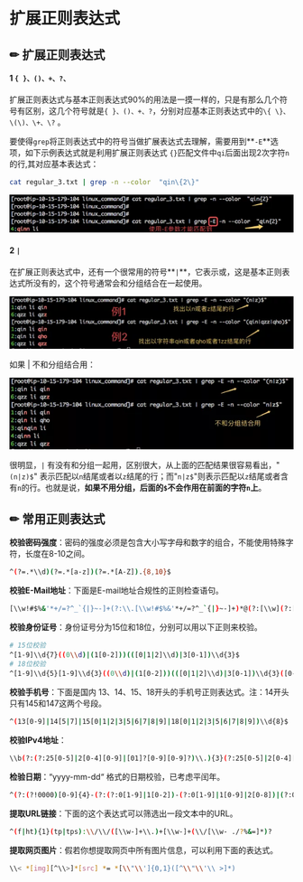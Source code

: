 # 扩展正则表达式

## ✏ 扩展正则表达式

#### 1 `{ }、()、+、?、`

扩展正则表达式与基本正则表达式90%的用法是一摸一样的，只是有那么几个符号有区别，这几个符号就是`{ }、()、+、?`，分别对应基本正则表达式中的`\{ \}、\(\)、\+、\?` 。

要使得`grep`将正则表达式中的符号当做扩展表达式去理解，需要用到**`-E`**选项，如下示例表达式就是利用扩展正则表达式 `{}`匹配文件中`qi`后面出现2次字符`n`的行,其对应基本表达式：

```bash
cat regular_3.txt | grep -n --color  "qin\{2\}"
```

![](../../.gitbook/assets/640-2-.webp)

#### 2 `|`

在扩展正则表达式中，还有一个很常用的符号**`|`**，它表示或，这是基本正则表达式所没有的，这个符号通常会和分组结合在一起使用。

![](../../.gitbook/assets/640-1-.webp)

如果 \| 不和分组结合用：

![](../../.gitbook/assets/640%20%281%29.webp)

很明显，`|` 有没有和分组一起用，区别很大，从上面的匹配结果很容易看出，"`(n|z)$`" 表示匹配以`n`结尾或者以`z`结尾的行；而"`n|z$`"则表示匹配以`z`结尾或者含有`n`的行。也就是说，**如果不用分组，后面的`$`不会作用在前面的字符`n`上**。

## ✏ 常用正则表达式

**校验密码强度**：密码的强度必须是包含大小写字母和数字的组合，不能使用特殊字符，长度在8-10之间。

```bash
^(?=.*\\d)(?=.*[a-z])(?=.*[A-Z]).{8,10}$
```

**校验E-Mail地址**：下面是E-mail地址合规性的正则检查语句。

```bash
[\\w!#$%&'*+/=?^_`{|}~-]+(?:\\.[\\w!#$%&'*+/=?^_`{|}~-]+)*@(?:[\\w](?:[\\w-]*[\\w])?\\.)+[\\w](?:[\\w-]*[\\w])?
```

**校验身份证号**：身份证号分为15位和18位，分别可以用以下正则来校验。

```bash
# 15位校验
^[1-9]\\d{7}((0\\d)|(1[0-2]))(([0|1|2]\\d)|3[0-1])\\d{3}$
# 18位校验
^[1-9]\\d{5}[1-9]\\d{3}((0\\d)|(1[0-2]))(([0|1|2]\\d)|3[0-1])\\d{3}([0-9]|X)$
```

**校验手机号**：下面是国内 13、14、15、18开头的手机号正则表达式。注：14开头只有145和147这两个号段。

```bash
^(13[0-9]|14[5|7]|15[0|1|2|3|5|6|7|8|9]|18[0|1|2|3|5|6|7|8|9])\\d{8}$
```

**校验IPv4地址**：

```bash
\\b(?:(?:25[0-5]|2[0-4][0-9]|[01]?[0-9][0-9]?)\\.){3}(?:25[0-5]|2[0-4][0-9]|[01]?[0-9][0-9]?)\\b
```

**检验日期**：“yyyy-mm-dd“ 格式的日期校验，已考虑平闰年。

```bash
^(?:(?!0000)[0-9]{4}-(?:(?:0[1-9]|1[0-2])-(?:0[1-9]|1[0-9]|2[0-8])|(?:0[13-9]|1[0-2])-(?:29|30)|(?:0[13578]|1[02])-31)|(?:[0-9]{2}(?:0[48]|[2468][048]|[13579][26])|(?:0[48]|[2468][048]|[13579][26])00)-02-29)$
```

**提取URL链接**：下面的这个表达式可以筛选出一段文本中的URL。

```bash
^(f|ht){1}(tp|tps):\\/\\/([\\w-]+\\.)+[\\w-]+(\\/[\\w- ./?%&=]*)?
```

**提取网页图片**：假若你想提取网页中所有图片信息，可以利用下面的表达式。

```bash
\\< *[img][^\\>]*[src] *= *[\\"\\']{0,1}([^\\"\\'\\ >]*)
```

